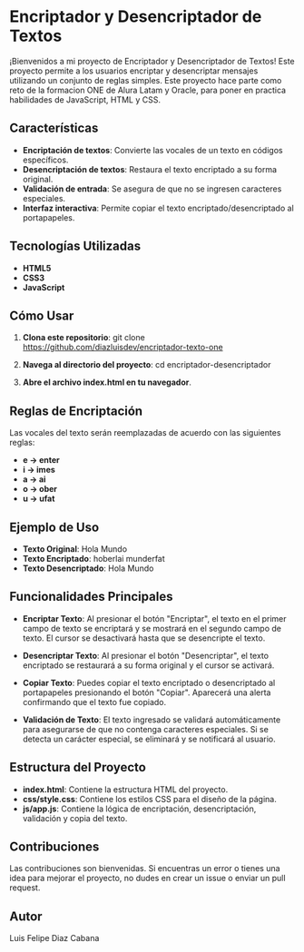 # Encriptador y Desencriptador de Textos

¡Bienvenidos a mi proyecto de Encriptador y Desencriptador de Textos! Este proyecto permite a los usuarios encriptar y desencriptar mensajes utilizando un conjunto de reglas simples. Este proyecto hace parte  como reto de la formacion ONE de Alura Latam y Oracle, para poner en practica habilidades de JavaScript, HTML y CSS.

## Características

- **Encriptación de textos**: Convierte las vocales de un texto en códigos específicos.
- **Desencriptación de textos**: Restaura el texto encriptado a su forma original.
- **Validación de entrada**: Se asegura de que no se ingresen caracteres especiales.
- **Interfaz interactiva**: Permite copiar el texto encriptado/desencriptado al portapapeles.

## Tecnologías Utilizadas

- **HTML5**
- **CSS3**
- **JavaScript**

## Cómo Usar

1. **Clona este repositorio**:
   git clone https://github.com/diazluisdev/encriptador-texto-one

2. **Navega al directorio del proyecto**:
cd encriptador-desencriptador

3. **Abre el archivo index.html en tu navegador**.
   
## Reglas de Encriptación
Las vocales del texto serán reemplazadas de acuerdo con las siguientes reglas:

- **e -> enter**
- **i -> imes**
- **a -> ai**
- **o -> ober**
- **u -> ufat**

## Ejemplo de Uso
- **Texto Original**: Hola Mundo
- **Texto Encriptado**: hoberlai munderfat
- **Texto Desencriptado**: Hola Mundo

## Funcionalidades Principales
- **Encriptar Texto**:
Al presionar el botón "Encriptar", el texto en el primer campo de texto se encriptará y se mostrará en el segundo campo de texto. El cursor se desactivará hasta que se desencripte el texto.

- **Desencriptar Texto**:
Al presionar el botón "Desencriptar", el texto encriptado se restaurará a su forma original y el cursor se activará.

- **Copiar Texto**:
Puedes copiar el texto encriptado o desencriptado al portapapeles presionando el botón "Copiar". Aparecerá una alerta confirmando que el texto fue copiado.

- **Validación de Texto**:
El texto ingresado se validará automáticamente para asegurarse de que no contenga caracteres especiales. Si se detecta un carácter especial, se eliminará y se notificará al usuario.

## Estructura del Proyecto
- **index.html**: Contiene la estructura HTML del proyecto.
- **css/style.css**: Contiene los estilos CSS para el diseño de la página.
- **js/app.js**: Contiene la lógica de encriptación, desencriptación, validación y copia del texto.

## Contribuciones
Las contribuciones son bienvenidas. Si encuentras un error o tienes una idea para mejorar el proyecto, no dudes en crear un issue o enviar un pull request.

## Autor
Luis Felipe Diaz Cabana 
